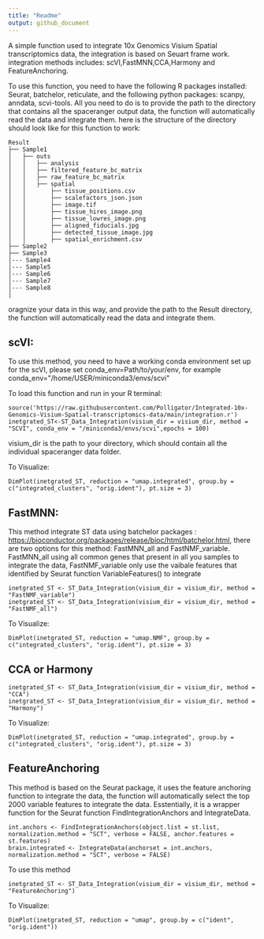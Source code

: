 ```yaml
---
title: "Readme"
output: github_document
---
```



A simple function used to integrate 10x Genomics Visium Spatial transcriptomics data, the integration is based on Seuart frame work.
integration methods includes: scVI,FastMNN,CCA,Harmony and FeatureAnchoring.

To use this function, you need to have the following R packages installed: Seurat, batchelor, reticulate, and the following python packages: scanpy, anndata, scvi-tools.
All you need to do is to provide the path to the directory that contains all the spaceranger output data, the function will automatically read the data and integrate them.
here is the structure of the directory should look like for this function to work:

```
Result
├── Sample1
│   ├── outs
│   │   ├── analysis
│   │   ├── filtered_feature_bc_matrix
│   │   ├── raw_feature_bc_matrix
│   │   ├── spatial
│   │       ├── tissue_positions.csv
│   │       ├── scalefactors_json.json
│   │       ├── image.tif
│   │       ├── tissue_hires_image.png
│   │       ├── tissue_lowres_image.png
│   │       ├── aligned_fiducials.jpg
│   │       ├── detected_tissue_image.jpg
│   │       ├── spatial_enrichment.csv
├── Sample2
├── Sample3
│--- Sample4
│--- Sample5
│--- Sample6
│--- Sample7
│--- Sample8
│
```
oragnize your data in this way, and provide the path to the Result directory, the function will automatically read the data and integrate them.


## scVI: 
To use this method, you need to have a working conda environment set up for the scVI, please set conda_env=Path/to/your/env, for example conda_env="/home/USER/miniconda3/envs/scvi"

To load this function and run in your R terminal:

```{r setup, include=FALSE}
source('https://raw.githubusercontent.com/Polligator/Integrated-10x-Genomics-Visium-Spatial-transcriptomics-data/main/integration.r')
inetgrated_ST<-ST_Data_Integration(visium_dir = visium_dir, method = "SCVI", conda_env = "/miniconda3/envs/scvi",epochs = 100) 
```
visium_dir is the path to your directory, which should contain all the individual spaceranger data folder.

To Visualize:
```{r setup, include=FALSE}
DimPlot(inetgrated_ST, reduction = "umap.integrated", group.by = c("integrated_clusters", "orig.ident"), pt.size = 3)
```

## FastMNN: 
This method integrate ST data using batchelor packages : https://bioconductor.org/packages/release/bioc/html/batchelor.html, there are two options for this method: FastMNN_all and FastNMF_variable. FastMNN_all using all common genes that present in all you samples to integrate the data, FastNMF_variable only use the vaibale features that identified by Seurat function VariableFeatures() to integrate

```{r setup, include=FALSE}
inetgrated_ST <- ST_Data_Integration(visium_dir = visium_dir, method = "FastNMF_variable")
inetgrated_ST <- ST_Data_Integration(visium_dir = visium_dir, method = "FastNMF_all")

```
To Visualize:
```{r setup, include=FALSE}
DimPlot(inetgrated_ST, reduction = "umap.NMF", group.by = c("integrated_clusters", "orig.ident"), pt.size = 3)

```


## CCA or Harmony

```{r setup, include=FALSE}
inetgrated_ST <- ST_Data_Integration(visium_dir = visium_dir, method = "CCA")
inetgrated_ST <- ST_Data_Integration(visium_dir = visium_dir, method = "Harmony")
``` 
To Visualize:
```{r setup, include=FALSE}
DimPlot(inetgrated_ST, reduction = "umap.integrated", group.by = c("integrated_clusters", "orig.ident"), pt.size = 3)
```

## FeatureAnchoring
This method is based on the Seurat package, it uses the feature anchoring function to integrate the data, the function will automatically select the top 2000 variable features to integrate the data.
Esstentially, it is a wrapper function for the Seurat function FindIntegrationAnchors and IntegrateData.
```{r setup, include=FALSE}
int.anchors <- FindIntegrationAnchors(object.list = st.list, normalization.method = "SCT", verbose = FALSE, anchor.features = st.features)
brain.integrated <- IntegrateData(anchorset = int.anchors, normalization.method = "SCT", verbose = FALSE)
```
To use this method
```{r setup, include=FALSE}
inetgrated_ST <- ST_Data_Integration(visium_dir = visium_dir, method = "FeatureAnchoring")
```

To Visualize:
```{r setup, include=FALSE}
DimPlot(inetgrated_ST, reduction = "umap", group.by = c("ident", "orig.ident"))

```
